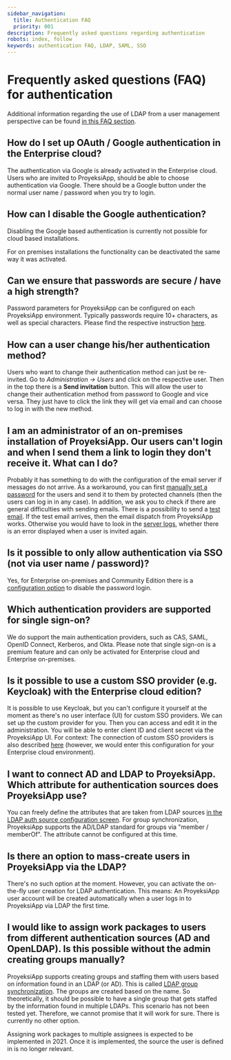 ```yaml
---
sidebar_navigation:
  title: Authentication FAQ
  priority: 001
description: Frequently asked questions regarding authentication
robots: index, follow
keywords: authentication FAQ, LDAP, SAML, SSO
---
```


# Frequently asked questions (FAQ) for authentication
Additional information regarding the use of LDAP from a user management perspective can be found [in this FAQ section](../../users-permissions/users-permissions-faq).

## How do I set up OAuth / Google authentication in the Enterprise cloud?

The authentication via Google is already activated in the Enterprise cloud. Users who are invited to ProyeksiApp, should be able to choose authentication via Google. There should be a Google button under the normal user name / password when you try to login. 

## How can I disable the Google authentication?

Disabling the Google based authentication is currently not possible for cloud based installations. 

For on premises installations the functionality can be deactivated the same way it was activated.


## Can we ensure that passwords are secure / have a high strength?

Password parameters for ProyeksiApp can be configured on each ProyeksiApp environment. Typically passwords require 10+ characters, as well as special characters. Please find the respective instruction [here](../authentication-settings/#configure-password-settings).

## How can a user change his/her authentication method?

Users who want to change their authentication method can just be re-invited. Go to *Administration -> Users* and click on the respective user. Then in the top there is a **Send invitation** button. This will allow the user to change their authentication method from password to Google and vice versa. They just have to click the link they will get via email and can choose to log in with the new method.

## I am an administrator of an on-premises installation of ProyeksiApp. Our users can't login and when I send them a link to login they don't receive it. What can I do?

Probably it has something to do with the configuration of the email server if messages do not arrive. As a workaround, you can first [manually set a password](../../users-permissions/users/#manage-user-settings) for the users and send it to them by protected channels (then the users can log in in any case). 
In addition, we ask you to check if there are general difficulties with sending emails. There is a possibility to send a [test email](../../../installation-and-operations/configuration/outbound-emails). If the test email arrives, then the email dispatch from ProyeksiApp works. Otherwise you would have to look in the [server logs](../../../installation-and-operations/operation/monitoring), whether there is an error displayed when a user is invited again.

## Is it possible to only allow authentication via SSO (not via user name / password)?

Yes, for Enterprise on-premises and Community Edition there is a [configuration option](../../../installation-and-operations/configuration/#disable-password-login) to disable the password login.

## Which authentication providers are supported for single sign-on?

We do support the main authentication providers, such as CAS, SAML, OpenID Connect, Kerberos, and Okta. Please note that single sign-on is a premium feature and can only be activated for Enterprise cloud and Enterprise on-premises.

## Is it possible to use a custom SSO provider (e.g. Keycloak) with the Enterprise cloud edition?

It is possible to use Keycloak, but you can't configure it yourself at the moment as there's no user interface (UI) for custom SSO providers. We can set up the custom provider for you. Then you can access and edit it in the administration. You will be able to enter client ID and client secret via the ProyeksiApp UI.
For context: The connection of custom SSO providers is also described [here](../../../installation-and-operations/misc/custom-openid-connect-providers/#custom-openid-connect-providers) (however, we would enter this configuration for your Enterprise cloud environment).

## I want to connect AD and LDAP to ProyeksiApp. Which attribute for authentication sources does ProyeksiApp use?

You can freely define the attributes that are taken from LDAP sources [in the LDAP auth source configuration screen](../ldap-authentication/). 
For group synchronization, ProyeksiApp supports the AD/LDAP standard for groups via "member / memberOf". The attribute cannot be configured at this time.

## Is there an option to mass-create users in ProyeksiApp via the LDAP?

There's no such option at the moment. However, you can activate the on-the-fly user creation for LDAP authentication. This means: An ProyeksiApp user account will be created automatically when a user logs in to ProyeksiApp via LDAP the first time.

## I would like to assign work packages to users from different authentication sources (AD and OpenLDAP). Is this possible without the admin creating groups manually? 

ProyeksiApp supports creating groups and staffing them with users based on information found in an LDAP (or AD). This is called [LDAP group synchronization](../ldap-authentication/ldap-group-synchronization/#synchronize-ldap-and-proyeksiapp-groups-premium-feature). The groups are created based on the name. So theoretically, it should be possible to have a single group that gets staffed by the information found in multiple LDAPs.  This scenario has not been tested yet. Therefore, we cannot promise that it will work for sure. There is currently no other option.

Assigning work packages to multiple assignees is expected to be implemented in 2021. Once it is implemented, the source the user is defined in is no longer relevant.
